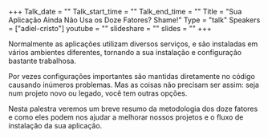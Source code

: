 +++
Talk_date = ""
Talk_start_time = ""
Talk_end_time = ""
Title = "Sua Aplicação Ainda Não Usa os Doze Fatores? Shame!"
Type = "talk"
Speakers = ["adiel-cristo"]
youtube = ""
slideshare = ""
slides = ""
+++

Normalmente as aplicações utilizam diversos serviços, e são instaladas em vários ambientes diferentes, tornando a sua instalação e configuração bastante trabalhosa.

Por vezes configurações importantes são mantidas diretamente no código causando inúmeros problemas. Mas as coisas não precisam ser assim: seja num projeto novo ou legado, você tem outras opções.

Nesta palestra veremos um breve resumo da metodologia dos doze fatores e como eles podem nos ajudar a melhorar nossos projetos e o fluxo de instalação da sua aplicação.